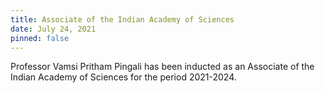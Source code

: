 ```yaml
---
title: Associate of the Indian Academy of Sciences 
date: July 24, 2021 
pinned: false
---
```


Professor Vamsi Pritham Pingali has been inducted as an Associate of the Indian Academy of Sciences for the period 2021-2024.  
